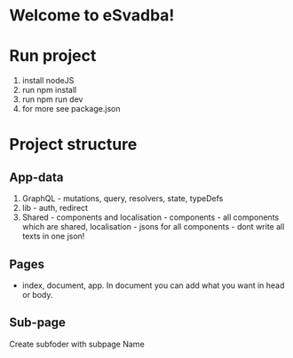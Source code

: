 # Welcome to eSvadba!


# Run project

 1. install nodeJS
 2. run npm install
 3. run npm run dev
 4. for more see package.json
 

# Project structure


## App-data

 1. GraphQL - mutations, query, resolvers, state, typeDefs
 2. lib - auth, redirect
 3. Shared - components and localisation - components - all components which are shared, localisation - jsons for all components - dont write all texts in one json!


## Pages

- index, document, app. In document you can add what you want in head or body. 

## Sub-page 

Create subfoder with subpage Name 
